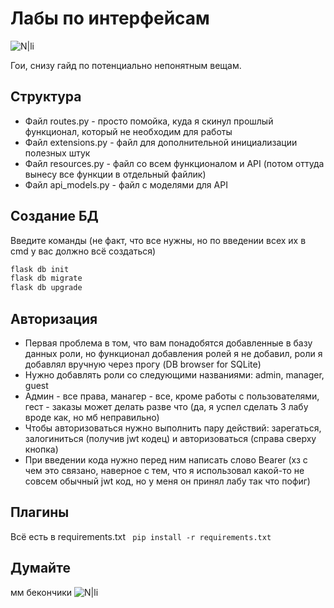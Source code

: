 ﻿# Лабы по интерфейсам


![N|li](https://cdn.7tv.app/emote/63ec1c6988b87ef33e5f679a/4x.webp)


Гои, снизу гайд по потенциально непонятным вещам.

## Структура
- Файл routes.py - просто помойка, куда я скинул прошлый функционал, который не необходим для работы
- Файл extensions.py - файл для дополнительной инициализации полезных штук
- Файл resources.py - файл со всем функционалом и API (потом оттуда вынесу все функции в отдельный файлик)
- Файл api_models.py - файл с моделями для API

## Создание БД
Введите команды (не факт, что все нужны, но по введении всех их в cmd у вас должно всё создаться)
```sh
flask db init
flask db migrate
flask db upgrade
```

## Авторизация

- Первая проблема в том, что вам понадобятся добавленные в базу данных роли, но функционал добавления ролей я не добавил, роли я добавлял вручную через прогу (DB browser for SQLite)
- Нужно добавлять роли со следующими названиями: admin, manager, guest
- Админ - все права, манагер - все, кроме работы с пользователями, гест - заказы может делать разве что (да, я успел сделать 3 лабу вроде как, но мб неправильно)
- Чтобы авторизоваться нужно выполнить пару действий: зарегаться, залогиниться (получив jwt кодец) и авторизоваться (справа сверху кнопка)
- При введении кода нужно перед ним написать слово Bearer (хз с чем это связано, наверное с тем, что я использовал какой-то не совсем обычный jwt код, но у меня он принял лабу так что пофиг)

## Плагины
Всё есть в requirements.txt
``` pip install -r requirements.txt```

## Думайте
мм бекончики
![N|li](https://cdn.7tv.app/emote/640b43116b587ac1a11be71b/4x.webp)
